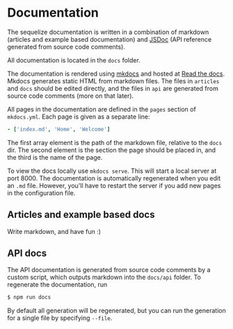 # Documentation

The sequelize documentation is written in a combination of markdown (articles and example based documentation) and [JSDoc](http://usejsdoc.org) (API reference generated from source code comments).

All documentation is located in the `docs` folder. 

The documentation is rendered using [mkdocs](http://mkdocs.org) and hosted at [Read the docs](http://sequelize.readthedocs.org).  Mkdocs generates static HTML from markdown files. The files in `articles` and `docs` should be edited directly, and the files in `api` are generated from source code comments (more on that later).

All pages in the documentation are defined in the `pages` section of `mkdocs.yml`. Each page is given as a separate line:
```yml
- ['index.md', 'Home', 'Welcome']
```

The first array element is the path of the markdown file, relative to the `docs` dir. The second element is the section the page should be placed in, and the third is the name of the page.

To view the docs locally use `mkdocs serve`. This will start a local server at port 8000. The documentation is automatically regenerated when you edit an `.md` file. However, you'll have to restart the server if you add new pages in the configuration file.

## Articles and example based docs
Write markdown, and have fun :)

## API docs
The API documentation is generated from source code comments by a custom script, which outputs markdown into the `docs/api` folder. To regenerate the documentation, run 
```bash
$ npm run docs
```
By default all generation will be regenerated, but you can run the generation for a single file by specifying `--file`. 
